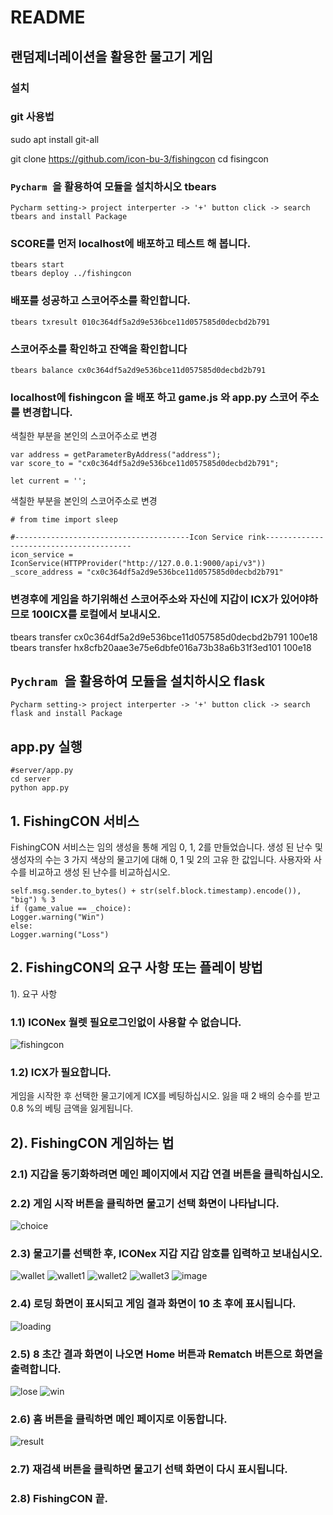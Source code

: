 # README



## 랜덤제너레이션을 활용한 물고기 게임

### 설치
### git 사용법
sudo apt install git-all

git clone https://github.com/icon-bu-3/fishingcon
cd fisingcon

### ```Pycharm ```을 활용하여 모듈을 설치하시오 tbears
```
Pycharm setting-> project interperter -> '+' button click -> search tbears and install Package
```
### SCORE를 먼저 localhost에 배포하고 테스트 해 봅니다.
```
tbears start
tbears deploy ../fishingcon
```
### 배포를 성공하고 스코어주소를 확인합니다.
```
tbears txresult 010c364df5a2d9e536bce11d057585d0decbd2b791
```
### 스코어주소를 확인하고 잔액을 확인합니다
```
tbears balance cx0c364df5a2d9e536bce11d057585d0decbd2b791
```
### localhost에 fishingcon 을 배포 하고 game.js 와 app.py 스코어 주소를 변경합니다.
색칠한 부분을 본인의 스코어주소로 변경 
```
var address = getParameterByAddress("address");
var score_to = "cx0c364df5a2d9e536bce11d057585d0decbd2b791";

let current = '';
```
색칠한 부분을 본인의 스코어주소로 변경
```
# from time import sleep

#---------------------------------------Icon Service rink----------------------------------------
icon_service = IconService(HTTPProvider("http://127.0.0.1:9000/api/v3"))
_score_address = "cx0c364df5a2d9e536bce11d057585d0decbd2b791"
```
### 변경후에 게임을 하기위해선 스코어주소와 자신에 지갑이 ICX가 있어야하므로 100ICX를 로컬에서 보내시오.
tbears transfer cx0c364df5a2d9e536bce11d057585d0decbd2b791 100e18
tbears transfer hx8cfb20aae3e75e6dbfe016a73b38a6b31f3ed101 100e18

## ```Pychram ```을 활용하여 모듈을 설치하시오 flask
```
Pycharm setting-> project interperter -> '+' button click -> search flask and install Package
```
## app.py 실행 
```
#server/app.py
cd server
python app.py 
```

## 1. FishingCON 서비스
FishingCON 서비스는 임의 생성을 통해 게임 0, 1, 2를 만들었습니다. 생성 된 난수 및 생성자의 수는 3 가지 색상의 물고기에 대해 0, 1 및 2의 고유 한 값입니다. 사용자와 사수를 비교하고 생성 된 난수를 비교하십시오.
``` game_value = int.from_bytes(sha3_256(
self.msg.sender.to_bytes() + str(self.block.timestamp).encode()), "big") % 3 
if (game_value == _choice): 
Logger.warning("Win")
else:
Logger.warning("Loss")
```
## 2. FishingCON의 요구 사항 또는 플레이 방법
1). 요구 사항
### 1.1) ICONex 월렛 필요로그인없이 사용할 수 없습니다.
![fishingcon](https://user-images.githubusercontent.com/38340720/53471549-654d6b00-3aa8-11e9-96f7-db3351d00b44.png)
### 1.2) ICX가 필요합니다.
게임을 시작한 후 선택한 물고기에게 ICX를 베팅하십시오. 잃을 때 2 배의 승수를 받고 0.8 %의 베팅 금액을 잃게됩니다.
## 2). FishingCON 게임하는 법
### 2.1) 지갑을 동기화하려면 메인 페이지에서 지갑 연결 버튼을 클릭하십시오.
### 2.2) 게임 시작 버튼을 클릭하면 물고기 선택 화면이 나타납니다.
![choice](https://user-images.githubusercontent.com/38340720/53471584-8615c080-3aa8-11e9-93e1-f5d1b75c02fd.png)
### 2.3) 물고기를 선택한 후, ICONex 지갑 지갑 암호를 입력하고 보내십시오.
![wallet](https://user-images.githubusercontent.com/38340720/53471697-e0168600-3aa8-11e9-85bb-33eccdab455b.png)
![wallet1](https://user-images.githubusercontent.com/38340720/53471729-fa506400-3aa8-11e9-8796-11c2d3108c80.png)
![wallet2](https://user-images.githubusercontent.com/38340720/53471754-0d633400-3aa9-11e9-9742-bfbf89def82f.png)
![wallet3](https://user-images.githubusercontent.com/38340720/53471777-223fc780-3aa9-11e9-8f9f-3d9fe757eb1d.png)
![image](https://user-images.githubusercontent.com/38340720/53471549-654d6b00-3aa8-11e9-96f7-db3351d00b44.png)
### 2.4) 로딩 화면이 표시되고 게임 결과 화면이 10 초 후에 표시됩니다.
![loading](https://user-images.githubusercontent.com/38340720/53472544-3ab0e180-3aab-11e9-8c5f-e4c7a40fe673.png)
### 2.5) 8 초간 결과 화면이 나오면 Home 버튼과 Rematch 버튼으로 화면을 출력합니다.
![lose](https://user-images.githubusercontent.com/38340720/53471833-51eecf80-3aa9-11e9-86df-b21dc664b898.png)
![win](https://user-images.githubusercontent.com/38340720/53472108-1accee00-3aaa-11e9-8cb1-a995926fab7c.png)
### 2.6) 홈 버튼을 클릭하면 메인 페이지로 이동합니다.
![result](https://user-images.githubusercontent.com/38340720/53471805-3aafe200-3aa9-11e9-9d4a-c0c4a0dd0e8d.png)
### 2.7) 재검색 버튼을 클릭하면 물고기 선택 화면이 다시 표시됩니다.
### 2.8) FishingCON 끝.

